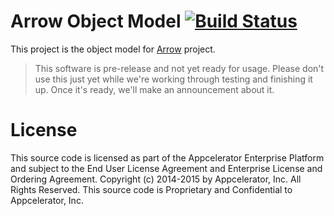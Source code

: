 # Arrow Object Model [![Build Status](https://magnum.travis-ci.com/appcelerator/arrow-objectmodel.svg?token=xjwxUDk3aUJaLhguTqyB&branch=master)](https://magnum.travis-ci.com/appcelerator/arrow-objectmodel)

This project is the object model for [Arrow](http://github.com/appcelerator/arrow) project.

> This software is pre-release and not yet ready for usage.  Please don't use this just yet while we're working through testing and finishing it up. Once it's ready, we'll make an announcement about it.

# License

This source code is licensed as part of the Appcelerator Enterprise Platform and subject to the End User License Agreement and Enterprise License and Ordering Agreement. Copyright (c) 2014-2015 by Appcelerator, Inc. All Rights Reserved. This source code is Proprietary and Confidential to Appcelerator, Inc.


